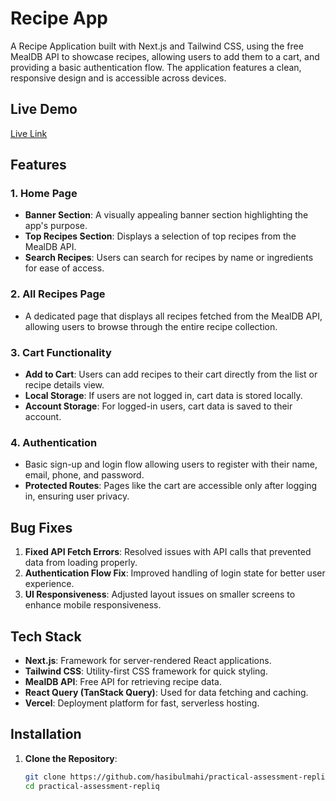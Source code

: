 # Recipe App

A Recipe Application built with Next.js and Tailwind CSS, using the free MealDB API to showcase recipes, allowing users to add them to a cart, and providing a basic authentication flow. The application features a clean, responsive design and is accessible across devices.

## Live Demo
[Live Link](https://practical-assessment-repliq.vercel.app/)

## Features

### 1. **Home Page**
   - **Banner Section**: A visually appealing banner section highlighting the app's purpose.
   - **Top Recipes Section**: Displays a selection of top recipes from the MealDB API.
   - **Search Recipes**: Users can search for recipes by name or ingredients for ease of access.

### 2. **All Recipes Page**
   - A dedicated page that displays all recipes fetched from the MealDB API, allowing users to browse through the entire recipe collection.

### 3. **Cart Functionality**
   - **Add to Cart**: Users can add recipes to their cart directly from the list or recipe details view.
   - **Local Storage**: If users are not logged in, cart data is stored locally.
   - **Account Storage**: For logged-in users, cart data is saved to their account.

### 4. **Authentication**
   - Basic sign-up and login flow allowing users to register with their name, email, phone, and password.
   - **Protected Routes**: Pages like the cart are accessible only after logging in, ensuring user privacy.

## Bug Fixes
1. **Fixed API Fetch Errors**: Resolved issues with API calls that prevented data from loading properly.
2. **Authentication Flow Fix**: Improved handling of login state for better user experience.
3. **UI Responsiveness**: Adjusted layout issues on smaller screens to enhance mobile responsiveness.

## Tech Stack
- **Next.js**: Framework for server-rendered React applications.
- **Tailwind CSS**: Utility-first CSS framework for quick styling.
- **MealDB API**: Free API for retrieving recipe data.
- **React Query (TanStack Query)**: Used for data fetching and caching.
- **Vercel**: Deployment platform for fast, serverless hosting.

## Installation

1. **Clone the Repository**:
   ```bash
   git clone https://github.com/hasibulmahi/practical-assessment-repliq.git
   cd practical-assessment-repliq
